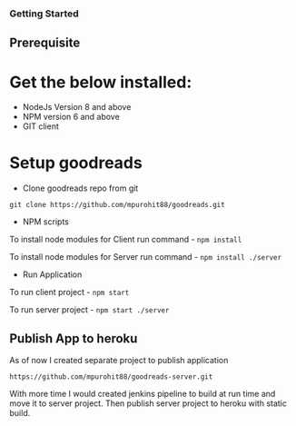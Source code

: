 ### Getting Started

## Prerequisite

# Get the below installed:

- NodeJs Version 8 and above
- NPM version 6 and above
- GIT client

# Setup goodreads 

- Clone goodreads repo from git

``` git clone https://github.com/mpurohit88/goodreads.git ```

- NPM scripts

To install node modules for Client run command - ``` npm install ```

To install node modules for Server run command - ``` npm install ./server ``` 

- Run Application

To run client project - ``` npm start ```

To run server project - ``` npm start ./server ```

## Publish App to heroku

As of now I created separate project to publish application

``` https://github.com/mpurohit88/goodreads-server.git ```

With more time I would created jenkins pipeline to build at run time and move it to server project.
Then publish server project to heroku with static build.